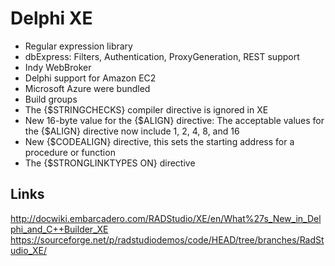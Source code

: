 # Delphi XE

- Regular expression library
- dbExpress: Filters, Authentication, ProxyGeneration, REST support
- Indy WebBroker
- Delphi support for Amazon EC2
- Microsoft Azure were bundled
- Build groups
- The {$STRINGCHECKS} compiler directive is ignored in XE
- New 16-byte value for the {$ALIGN} directive: The acceptable values for the {$ALIGN} directive now include 1, 2, 4, 8, and 16
- New {$CODEALIGN} directive, this sets the starting address for a procedure or function
- The {$STRONGLINKTYPES ON} directive

## Links

http://docwiki.embarcadero.com/RADStudio/XE/en/What%27s_New_in_Delphi_and_C++Builder_XE
https://sourceforge.net/p/radstudiodemos/code/HEAD/tree/branches/RadStudio_XE/
